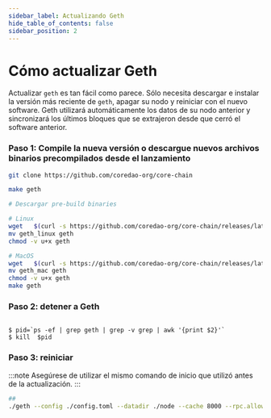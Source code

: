 ```yaml
---
sidebar_label: Actualizando Geth
hide_table_of_contents: false
sidebar_position: 2
---
```


# Cómo actualizar Geth

Actualizar `geth` es tan fácil como parece. Sólo necesita descargar e instalar la versión más reciente de `geth`, apagar su nodo y reiniciar con el nuevo software. Geth utilizará automáticamente los datos de su nodo anterior y sincronizará los últimos bloques que se extrajeron desde que cerró el software anterior.

### Paso 1: Compile la nueva versión o descargue nuevos archivos binarios precompilados desde el lanzamiento

```bash
git clone https://github.com/coredao-org/core-chain

make geth
```

```bash
# Descargar pre-build binaries

# Linux
wget   $(curl -s https://github.com/coredao-org/core-chain/releases/latest |grep browser_ |grep geth_linux |cut -d\" -f4)
mv geth_linux geth
chmod -v u+x geth

# MacOS
wget   $(curl -s https://github.com/coredao-org/core-chain/releases/latest |grep browser_ |grep geth_mac |cut -d\" -f4)
mv geth_mac geth
chmod -v u+x geth
make geth
```

### Paso 2: detener a Geth

```

$ pid=`ps -ef | grep geth | grep -v grep | awk '{print $2}'`
$ kill  $pid

```

### Paso 3: reiniciar

:::note
Asegúrese de utilizar el mismo comando de inicio que utilizó antes de la actualización.
:::

```bash
##
./geth --config ./config.toml --datadir ./node --cache 8000 --rpc.allow-unprotected-txs --txlookuplimit 0
```